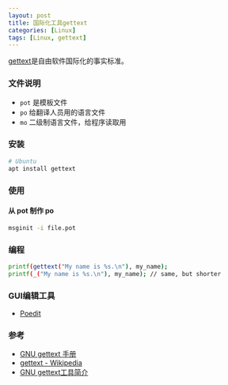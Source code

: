 ```yaml
---
layout: post
title: 国际化工具gettext
categories: [Linux]
tags: [Linux, gettext]
---
```


[gettext](https://www.gnu.org/software/gettext/)是自由软件国际化的事实标准。

### 文件说明

* `pot` 是模板文件
* `po` 给翻译人员用的语言文件
* `mo` 二级制语言文件，给程序读取用

### 安装

```sh
# Ubuntu
apt install gettext
```

### 使用

#### 从 pot 制作 po

```sh
msginit -i file.pot
```

### 编程

```sh
printf(gettext("My name is %s.\n"), my_name);
printf(_("My name is %s.\n"), my_name); // same, but shorter
```

### GUI编辑工具

* [Poedit](https://poedit.net/)

### 参考

* [GNU gettext 手册](https://www.gnu.org/software/gettext/manual/html_node/index.html)
* [gettext - Wikipedia](https://en.wikipedia.org/wiki/Gettext)
* [GNU gettext工具简介](https://www.atjiang.com/gnu-gettext-intro/)

